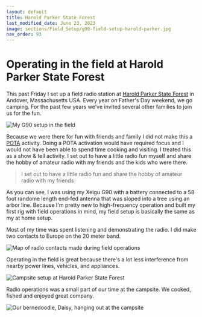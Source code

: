 ```yaml
---
layout: default
title: Harold Parker State Forest
last_modified_date: June 23, 2023
image: sections/Field_Setup/g90-field-setup-harold-parker.jpg
nav_order: 93
---
```


# Operating in the field at Harold Parker State Forest

This past Friday I set up a field radio station at [Harold Parker State Forest](https://www.mass.gov/locations/harold-parker-state-forest)
in Andover, Massachusetts USA. Every year on Father's Day weekend, we go camping. For the past few years we've invited several other families to join us for the fun.

![My G90 setup in the field](g90-field-setup-harold-parker.jpg "My Xiegu G90 in the Field at Harold Parker State Forst in MA")

Because we were there for fun with friends and family I did not make this a [POTA](https://pota.app/) activity. Doing a POTA activation would have required focus and I would not have
been able to spend time cooking and visiting.
I treated this as a show & tell activity. I set out to have a little radio fun
myself and share the hobby of amateur radio with my friends and the kids who were there.

> I set out to have a little radio fun
> and share the hobby of amateur radio with my friends

As you can see, I was using my Xeigu G90 with a battery connected to a 58 foot randome length end-fed antenna that was sloped into a tree using an arbor line. Because I'm pretty new to high-frequency operation and built my first rig with field operations in mind, my field setup is basically the same as my at home setup.

Most of my time was spent listening and demonstrating the radio. I did make two contacts to Europe on the 20 meter band.

![Map of radio contacts made during field operations](radio-contact-map.png)

Operating in the field is great because there's a lot less interference from nearby power
lines, vehicles, and appliances.

![Campsite setup at Harold Parker State Forest](1000005126.jpg "Setting up the campsite for cooking")

Radio operations was a small part of our time at the campsite. We cooked, fished and enjoyed great company.

![Our bernedoodle, Daisy, hanging out at the campsite](1000005125.jpg "Daisy relaxes at our campsite")

